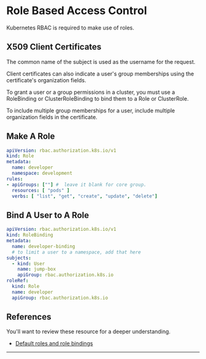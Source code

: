 # Role Based Access Control

Kubernetes RBAC is required to make use of roles.

## X509 Client Certificates

The common name of the subject is used as the username for the request.

Client certificates can also indicate a user's group memberships using the
certificate's organization fields.

To grant a user or a group permissions in a cluster, you must use
a RoleBinding or ClusterRoleBinding to bind them to a Role or ClusterRole.

To include multiple group memberships for a user, include multiple organization
fields in the certificate.

## Make A Role

```yaml
apiVersion: rbac.authorization.k8s.io/v1
kind: Role
metadata:
  name: developer
  namespace: development
rules:
- apiGroups: [""] #  leave it blank for core group.
  resources: [ "pods" ]
  verbs: [ "list", "get", "create", "update", "delete"]
 ```

## Bind A User to A Role

```yaml
apiVersion: rbac.authorization.k8s.io/v1
kind: RoleBinding
metadata:
  name: developer-binding
  # to limit a user to a namespace, add that here
subjects:
  - kind: User
    name: jump-box
    apiGroup: rbac.authorization.k8s.io
roleRef:
  kind: Role
  name: developer
  apiGroup: rbac.authorization.k8s.io
```

## References

You'll want to review these resource for a deeper understanding.

* [Default roles and role bindings]

---

[Default roles and role bindings]: https://kubernetes.io/docs/reference/access-authn-authz/rbac/#default-roles-and-role-bindings
